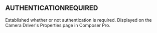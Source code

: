 ## AUTHENTICATIONREQUIRED

Established whether or not authentication is required. Displayed on the Camera Driver's Properties page in Composer Pro.
